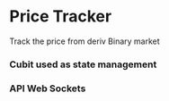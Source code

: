 # Price Tracker

Track the price from deriv Binary market

### Cubit used as state management

### API Web Sockets
